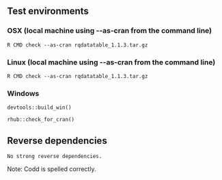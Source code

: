 
## Test environments

###  OSX (local machine using --as-cran from the command line)

    R CMD check --as-cran rqdatatable_1.1.3.tar.gz

###  Linux (local machine using --as-cran from the command line)

    R CMD check --as-cran rqdatatable_1.1.3.tar.gz


### Windows 

    devtools::build_win()
 
    rhub::check_for_cran()

## Reverse dependencies

    No strong reverse dependencies.

Note: Codd is spelled correctly.

